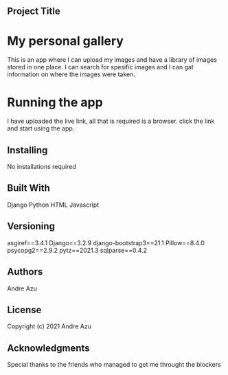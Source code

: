 ## Project Title
# My personal gallery
This is an app where I can upload my images and have a library of images stored in one place. I can search for spesific images and I can gat information on where the images were taken.

# Running the app
I have uploaded the live link, all that is required is a browser. click the link and start using the app.

## Installing
No installations required

## Built With
Django
Python
HTML
Javascript

## Versioning
asgiref==3.4.1
Django==3.2.9
django-bootstrap3==21.1
Pillow==8.4.0
psycopg2==2.9.2
pytz==2021.3
sqlparse==0.4.2


## Authors
Andre Azu
## License
Copyright (c) 2021 Andre Azu

## Acknowledgments
Special thanks to the friends who managed to get me throught the blockers